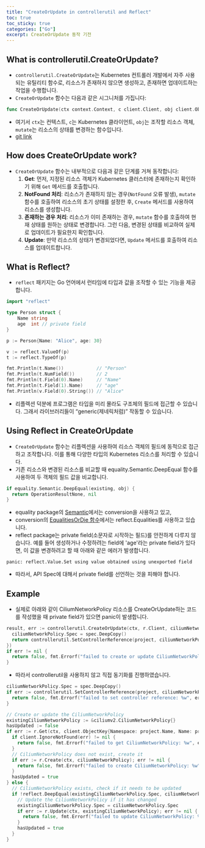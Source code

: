 ```yaml
---
title: "CreateOrUpdate in controllerutil and Reflect"
toc: true
toc_sticky: true
categories: ["Go"]
excerpt: CreateOrUpdate 동작 기전
---
```


## What is controllerutil.CreateOrUpdate?
- `controllerutil.CreateOrUpdate`는 Kubernetes 컨트롤러 개발에서 자주 사용되는 유틸리티 함수로, 리소스가 존재하지 않으면 생성하고, 존재하면 업데이트하는 작업을 수행합니다.
- `CreateOrUpdate` 함수는 다음과 같은 시그니처를 가집니다:
```go
func CreateOrUpdate(ctx context.Context, c client.Client, obj client.Object, mutate MutateFn) (OperationResult, error)
```
- 여기서 `ctx`는 컨텍스트, `c`는 Kubernetes 클라이언트, `obj`는 조작할 리소스 객체, `mutate`는 리소스의 상태를 변경하는 함수입니다.
- [git link](https://github.com/kubernetes-sigs/controller-runtime/blob/v0.22.3/pkg/controller/controllerutil/controllerutil.go#L320)

## How does CreateOrUpdate work?
- `CreateOrUpdate` 함수는 내부적으로 다음과 같은 단계를 거쳐 동작합니다:
  1. **Get**: 먼저, 지정된 리소스 객체가 Kubernetes 클러스터에 존재하는지 확인하기 위해 `Get` 메서드를 호출합니다.
  2. **NotFound 처리**: 리소스가 존재하지 않는 경우(`NotFound` 오류 발생), `mutate` 함수를 호출하여 리소스의 초기 상태를 설정한 후, `Create` 메서드를 사용하여 리소스를 생성합니다.
  3. **존재하는 경우 처리**: 리소스가 이미 존재하는 경우, `mutate` 함수를 호출하여 현재 상태를 원하는 상태로 변경합니다. 그런 다음, 변경된 상태를 비교하여 실제로 업데이트가 필요한지 확인합니다.
  4. **Update**: 만약 리소스의 상태가 변경되었다면, `Update` 메서드를 호출하여 리소스를 업데이트합니다.

## What is Reflect?
- `reflect` 패키지는 Go 언어에서 런타임에 타입과 값을 조작할 수 있는 기능을 제공합니다.

```go
import "reflect"

type Person struct {
    Name string
    age  int // private field
}

p := Person{Name: "Alice", age: 30}

v := reflect.ValueOf(p)
t := reflect.TypeOf(p)

fmt.Println(t.Name())            // "Person"
fmt.Println(t.NumField())        // 2
fmt.Println(t.Field(0).Name)     // "Name"
fmt.Println(t.Field(1).Name)     // "age"
fmt.Println(v.Field(0).String()) // "Alice"
```

- 리플렉션 덕분에 프로그램은 타입을 미리 몰라도 구조체의 필드에 접근할 수 있습니다. 그래서 라이브러리들이 “generic(제네릭처럼)” 작동할 수 있습니다.

## Using Reflect in CreateOrUpdate
- `CreateOrUpdate` 함수는 리플렉션을 사용하여 리소스 객체의 필드에 동적으로 접근하고 조작합니다. 이를 통해 다양한 타입의 Kubernetes 리소스를 처리할 수 있습니다.
- 기존 리소스와 변경된 리소스를 비교할 때 equality.Semantic.DeepEqual 함수를 사용하여 두 객체의 필드 값을 비교합니다.
```go
if equality.Semantic.DeepEqual(existing, obj) {
  return OperationResultNone, nil
}
```
- equality package의 [Semantic](https://github.com/kubernetes/apimachinery/blob/master/pkg/api/equality/semantic.go?utm_source=chatgpt.com)에서는 conversion을 사용하고 있고, 
- conversion의 [EqualitiesOrDie 함수](https://github.com/kubernetes/apimachinery/blob/master/pkg/conversion/deep_equal.go#L31)에서는 reflect.Equalities를 사용하고 있습니다.
- reflect package는 private field(소문자로 시작하는 필드)를 안전하게 다루지 않습니다. 예를 들어 생성하거나 수정하려는 field에 'age'라는 private field가 있다면, 이 값을 변경하려고 할 때 아래와 같은 에러가 발생합니다.
```shell
panic: reflect.Value.Set using value obtained using unexported field
```
- 따라서, API Spec에 대해서 private field를 선언하는 것을 피해야 합니다.

## Example
- 실제로 아래와 같이 CiliumNetworkPolicy 리소스를 CreateOrUpdate하는 코드를 작성했을 때 private field가 있으면 panic이 발생합니다.
```go
result, err := controllerutil.CreateOrUpdate(ctx, r.Client, ciliumNetworkPolicy, func() error {
  ciliumNetworkPolicy.Spec = spec.DeepCopy()
  return controllerutil.SetControllerReference(project, ciliumNetworkPolicy, r.Scheme)
})
if err != nil {
  return false, fmt.Errorf("failed to create or update CiliumNetworkPolicy: %w", err)
}
```

- 따라서 controllerutil을 사용하지 않고 직접 동기화를 진행하였습니다.
```go
ciliumNetworkPolicy.Spec = spec.DeepCopy()
if err := controllerutil.SetControllerReference(project, ciliumNetworkPolicy, r.Scheme); err != nil {
  return false, fmt.Errorf("failed to set controller reference: %w", err)
}

// Create or update the CiliumNetworkPolicy
existingCiliumNetworkPolicy := &ciliumv2.CiliumNetworkPolicy{}
hasUpdated := false
if err := r.Get(ctx, client.ObjectKey{Namespace: project.Name, Name: project.Name}, existingCiliumNetworkPolicy); err != nil {
  if client.IgnoreNotFound(err) != nil {
    return false, fmt.Errorf("failed to get CiliumNetworkPolicy: %w", err)
  }
  // CiliumNetworkPolicy does not exist, create it
  if err := r.Create(ctx, ciliumNetworkPolicy); err != nil {
    return false, fmt.Errorf("failed to create CiliumNetworkPolicy: %w", err)
  }
  hasUpdated = true
} else {
  // CiliumNetworkPolicy exists, check if it needs to be updated
  if !reflect.DeepEqual(existingCiliumNetworkPolicy.Spec, ciliumNetworkPolicy.Spec) {
    // Update the CiliumNetworkPolicy if it has changed
    existingCiliumNetworkPolicy.Spec = ciliumNetworkPolicy.Spec
    if err := r.Update(ctx, existingCiliumNetworkPolicy); err != nil {
      return false, fmt.Errorf("failed to update CiliumNetworkPolicy: %w", err)
    }
    hasUpdated = true
  }
}
```
